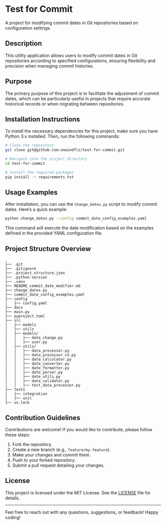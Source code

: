 # Test for Commit

A project for modifying commit dates in Git repositories based on configuration settings.

## Description
This utility application allows users to modify commit dates in Git repositories according to specified configurations, ensuring flexibility and precision when managing commit histories.

## Purpose
The primary purpose of this project is to facilitate the adjustment of commit dates, which can be particularly useful in projects that require accurate historical records or when migrating between repositories.

## Installation Instructions
To install the necessary dependencies for this project, make sure you have Python 3.x installed. Then, run the following commands:

```bash
# Clone the repository
git clone git@github.com:unwindflz/test-for-commit.git

# Navigate into the project directory
cd test-for-commit

# Install the required packages
pip install -r requirements.txt
```

## Usage Examples
After installation, you can use the `change_dates.py` script to modify commit dates. Here’s a quick example:

```bash
python change_dates.py --config commit_date_config_examples.yaml
```

This command will execute the date modification based on the examples defined in the provided YAML configuration file.

## Project Structure Overview
```plaintext
.
├── .git
├── .gitignore
├── .project_structure.json
├── .python-version
├── .venv
├── README_commit_date_modifier.md
├── change_dates.py
├── commit_date_config_examples.yaml
├── config
│   ├── config.yaml
├── docs
├── main.py
├── pyproject.toml
├── src
│   ├── models
│   ├── utils
│   ├── models/
│   │   ├── date_change.py
│   │   ├── user.py
│   ├── utils/
│   │   ├── data_processor.py
│   │   ├── data_processor_v2.py
│   │   ├── date_calculator.py
│   │   ├── date_converter.py
│   │   ├── date_formatter.py
│   │   ├── date_parser.py
│   │   ├── date_utils.py
│   │   ├── date_validator.py
│   │   ├── test_data_processor.py
├── tests
│   ├── integration
│   ├── unit
├── uv.lock
```

## Contribution Guidelines
Contributions are welcome! If you would like to contribute, please follow these steps:
1. Fork the repository.
2. Create a new branch (e.g., `feature/my-feature`).
3. Make your changes and commit them.
4. Push to your forked repository.
5. Submit a pull request detailing your changes.

## License
This project is licensed under the MIT License. See the [LICENSE](LICENSE) file for details.

---
Feel free to reach out with any questions, suggestions, or feedback! Happy coding!